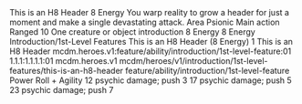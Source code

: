 <ability>
  <name>This is an H8 Header</name>
  <cost>8 Energy</cost>
  <flavor>You warp reality to grow a header for just a moment and make a single devastating attack.</flavor>
  <keywords>
    <keyword>Area</keyword>
    <keyword>Psionic</keyword>
  </keywords>
  <type>Main action</type>
  <distance>Ranged 10</distance>
  <target>One creature or object</target>
  <metadata>
    <class>introduction</class>
    <cost>8 Energy</cost>
    <cost_amount>8</cost_amount>
    <cost_resource>Energy</cost_resource>
    <file_dpath>Introduction/1st-Level Features</file_dpath>
    <header_name>This is an H8 Header (8 Energy)</header_name>
    <level>1</level>
    <name>This is an H8 Header</name>
    <scc>mcdm.heroes.v1:feature/ability/introduction/1st-level-feature:01</scc>
    <scdc>1.1.1:1.1.1.1:01</scdc>
    <source>mcdm.heroes.v1</source>
    <taxonomy>mcdm/heroes/v1/introduction/1st-level-features/this-is-an-h8-header</taxonomy>
    <type>feature/ability/introduction/1st-level-feature</type>
  </metadata>
  <effects>
    <effect type="roll">
      <roll>Power Roll + Agility</roll>
      <t1>12 psychic damage; push 3</t1>
      <t2>17 psychic damage; push 5</t2>
      <t3>23 psychic damage; push 7</t3>
    </effect>
  </effects>
</ability>
